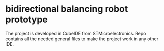 # bidirectional balancing robot prototype

The project is developed in CubeIDE from STMicroelectronics. Repo contains all the needed general files to make the project work in any other IDE.
